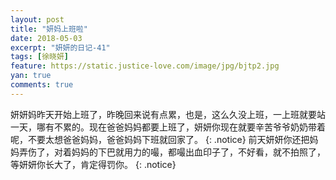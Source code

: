 ```yaml
---
layout: post
title: "妍妈上班啦"
date: 2018-05-03
excerpt: "妍妍的日记-41"
tags: [徐晓妍]
feature: https://static.justice-love.com/image/jpg/bjtp2.jpg
yan: true
comments: true
---
```

妍妍妈昨天开始上班了，昨晚回来说有点累，也是，这么久没上班，一上班就要站一天，哪有不累的。现在爸爸妈妈都要上班了，妍妍你现在就要辛苦爷爷奶奶带着呢，不要太想爸爸妈妈，爸爸妈妈下班就回家了。
{: .notice}
前天妍妍你还把妈妈弄伤了，对着妈妈的下巴就用力的嘬，都嘬出血印子了，不好看，就不拍照了，等妍妍你长大了，肯定得罚你。
{: .notice}


